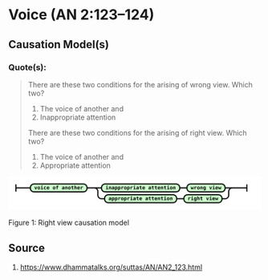 # Voice (AN 2:123–124)

## Causation Model(s)

### Quote(s):
> There are these two conditions for the arising of wrong view. Which two? 
>   1. The voice of another and 
>   2. Inappropriate attention
>
>  There are these two conditions for the arising of right view. Which two? 
>   1. The voice of another and 
>   2. Appropriate attention


![Right view causation model](./Right-view-causation-model.svg)

Figure 1: Right view causation model


## Source
1. https://www.dhammatalks.org/suttas/AN/AN2_123.html